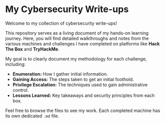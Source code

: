 # My Cybersecurity Write-ups

Welcome to my collection of cybersecurity write-ups!

This repository serves as a living document of my hands-on learning journey. Here, you will find detailed walkthroughs and notes from the various machines and challenges I have completed on platforms like **Hack The Box** and **TryHackMe**.

My goal is to clearly document my methodology for each challenge, including:
- **Enumeration:** How I gather initial information.
- **Gaining Access:** The steps taken to get an initial foothold.
- **Privilege Escalation:** The techniques used to gain administrative control.
- **Lessons Learned:** Key takeaways and security principles from each box.

Feel free to browse the files to see my work. Each completed machine has its own dedicated `.md` file.
